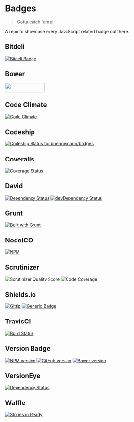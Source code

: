 # Badges
> Gotta catch 'em all

A repo to showcase every JavaScript related badge out there.

## Bitdeli
[![Bitdeli Badge](https://d2weczhvl823v0.cloudfront.net/boennemann/badges/trend.png)](https://bitdeli.com/free "Bitdeli Badge")

## Bower
<img src="http://benschwarz.github.io/bower-badges/badge@2x.png" width="130" height="30">

## Code Climate
[![Code Climate](https://codeclimate.com/github/boennemann/badges.png)](https://codeclimate.com/github/boennemann/badges)

## Codeship
[ ![Codeship Status for boennemann/badges](https://www.codeship.io/projects/2975f190-646d-0131-452c-7a6d2bba8338/status?branch=master)](https://www.codeship.io/projects/12448)

## Coveralls
[![Coverage Status](https://coveralls.io/repos/boennemann/badges/badge.png)](https://coveralls.io/r/boennemann/badges)

## David
[![Dependency Status](https://david-dm.org/boennemann/badges.png)](https://david-dm.org/boennemann/badges)
[![devDependency Status](https://david-dm.org/boennemann/badges/dev-status.png)](https://david-dm.org/boennemann/badges#info=devDependencies)

## Grunt
[![Built with Grunt](https://cdn.gruntjs.com/builtwith.png)](http://gruntjs.com/)

## NodeICO
[![NPM](https://nodei.co/npm/badges.png)](https://nodei.co/npm/badges/)

## Scrutinizer
[![Scrutinizer Quality Score](https://scrutinizer-ci.com/g/boennemann/badges/badges/quality-score.png?s=35c5476d4b6e6a249399f9f9c205d397f57b1d1c)](https://scrutinizer-ci.com/g/boennemann/badges/)
[![Code Coverage](https://scrutinizer-ci.com/g/boennemann/badges/badges/coverage.png?s=909c9b9364a927cc44392eda274de31a30b9360b)](https://scrutinizer-ci.com/g/boennemann/badges/)

## Shields.io
[![Gittip](http://img.shields.io/gittip/boennemann.png)](https://www.gittip.com/boennemann/)
[![Generic Badge](http://img.shields.io/generic/badge.png?color=green)](http://badges.github.io/shields/)

## TravisCI
[![Build Status](https://travis-ci.org/boennemann/badges.png?branch=master)](https://travis-ci.org/boennemann/badges)

## Version Badge
[![NPM version](https://badge.fury.io/js/badges.png)](http://badge.fury.io/js/badges)
[![GitHub version](https://badge.fury.io/gh/boennemann%2Fbadges.png)](http://badge.fury.io/gh/boennemann%2Fbadges)
[![Bower version](https://badge.fury.io/bo/badges.png)](http://badge.fury.io/bo/badges)

## VersionEye
[![Dependency Status](https://www.versioneye.com/user/projects/52ddcaabec13750540000106/badge.png)](https://www.versioneye.com/user/projects/52ddcaabec13750540000106)

## Waffle
[![Stories in Ready](https://badge.waffle.io/boennemann/badges.png?label=ready)](https://waffle.io/boennemann/badges)
